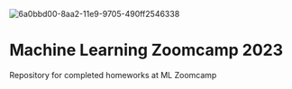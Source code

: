 ![6a0bbd00-8aa2-11e9-9705-490ff2546338](https://user-images.githubusercontent.com/54290134/209007811-ed5a3c1a-031b-4646-96aa-64ca6b4042e0.jpg)
# Machine Learning Zoomcamp 2023
Repository for completed homeworks at ML Zoomcamp

